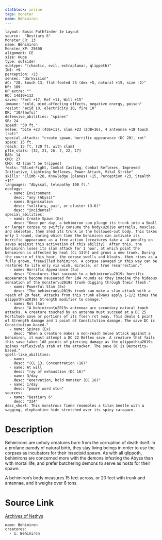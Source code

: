 ```yaml
---
statblock: inline
tags: monster
name: Behimiron
---
```

```statblock
layout: Basic Pathfinder 1e Layout
source:  "Bestiary 6"
Monster_CR: 13
name: Behimiron
Monster_XP: 25600
alignment: CE
size: Huge
type: outsider
subtype: "(chaotic, evil, extraplanar, qlippoth)"
INI: +9
perception: +23
senses: "darkvision"
AC: "28, touch 13, flat-footed 23 (dex +5, natural +15, size -2)"
HP: 189
HP_extra: ""
HD: 14d10+112
saves: "Fort +17, Ref +11, Will +15"
immune: "cold, mind-affecting effects, negative energy, poison"
resist: "acid 10, electricity 10, fire 10"
DR: "10/lawful"
defensive_abilities: "spines"
SR: 24
speed: "30 ft."
melee: "bite +23 (4d6+11), slam +23 (2d8+16), 4 antennae +18 touch (rot)"
special_attacks: "create spawn, horrific appearance (DC 20), rot"
space: 15 ft.
reach: 15 ft. (20 ft. with slam)
pf1e_stats: [32, 21, 26, 7, 22, 17]
BAB: 14
CMB: 27
CMD: 42 (can’t be tripped)
feats: "Blind-Fight, Combat Casting, Combat Reflexes, Improved Initiative, Lightning Reflexes, Power Attack, Vital Strike"
skills: "Climb +28, Knowledge (planes) +15, Perception +23, Stealth +14"
languages: "Abyssal, telepathy 100 ft."
ecology:
  - name: Environment
    desc: "any (Abyss)"
  - name: Organisation
    desc: "solitary, pair, or cluster (3-6)"
    desc: "incidental"
special_abilities:
  - name: Create Spawn (Ex)
    desc: "Once per day, a behimiron can plunge its trunk into a Small or larger corpse to swiftly consume the body\u2019s entrails, muscles, and skeleton, then shed its trunk in the hollowed-out body. This takes only 1 round, during which time the behimiron can activate its horrific appearance as a free action (creatures take a -4 penalty on saves against this activation of this ability). After this, the behimiron loses its slam attack for 1 hour, at which point the behimiron is affected by heal (CL 13th) and grows a new trunk. During the course of this hour, the corpse swells and bloats, then rises as a fully grown, freewilled behimiron. A corpse savaged in this way can be restored to life only via wish, miracle, or true resurrection."
  - name: Horrific Appearance (Su)
    desc: "Creatures that succumb to a behimiron\u2019s horrific appearance become nauseated for 1d4 rounds as they imagine the hideous sensation of the monster\u2019s trunk digging through their flesh."
  - name: Powerful Slam (Ex)
    desc: "The behimiron\u2019s trunk can make a slam attack with a reach of 20 feet. Attacks from this trunk always apply 1-1/2 times the qlippoth\u2019s Strength modifier to damage."
  - name: Rot (Su)
    desc: "A behimiron\u2019s antennae are secondary natural touch attacks. A creature touched by an antenna must succeed at a DC 25 Fortitude save or portions of its flesh rot away. This deals 1 point of Strength damage and 1 point of Constitution damage. The save DC is Constitution-based."
  - name: Spines (Ex)
    desc: "When a creature makes a non-reach melee attack against a behimiron, it must attempt a DC 22 Reflex save. A creature that fails this save takes 1d8 points of piercing damage as the qlippoth\u2019s spines reflexively stab at the attacker. The save DC is Dexterity-based."
spell-like_abilities:
  - name:
    desc: "(CL 13; Concentration +16)"
  - name: At will
    desc: "ray of exhaustion (DC 16)"
  - name: 3/day
    desc: "enervation, hold monster (DC 18)"
  - name: 1/day
    desc: "power word stun"
sources:
  - name: "Bestiary 6"
    desc: "224"
desc_short: This monstrous fiend resembles a titan beetle with a sagging, elephantine hide stretched over its spiny carapace.
```
# Description
Behimirons are unholy creatures born from the corruption of death itself. In a profane parody of natural birth, they slay living beings in order to use the corpses as incubators for their insectoid spawn. As with all qlippoth, behimirons are concerned more with the demons infesting the Abyss than with mortal life, and prefer butchering demons to serve as hosts for their spawn. 

A behimiron’s body measures 15 feet across, or 20 feet with trunk and antennae, and it weighs over 6 tons.
# Source Link
[Archives of Nethys](https://aonprd.com/MonsterDisplay.aspx?ItemName=Behimiron)
```encounter-table
name: Behimiron
creatures:
  - 1: Behimiron
```
